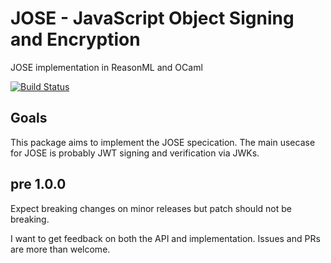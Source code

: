 # JOSE - JavaScript Object Signing and Encryption

JOSE implementation in ReasonML and OCaml

[![Build Status](https://dev.azure.com/strid/reason-jose/_apis/build/status/ulrikstrid.reason-jose?branchName=master)](https://dev.azure.com/strid/reason-jose/_build/latest?definitionId=39&branchName=master)

## Goals

This package aims to implement the JOSE specication.
The main usecase for JOSE is probably JWT signing and verification via JWKs.

## pre 1.0.0

Expect breaking changes on minor releases but patch should not be breaking.

I want to get feedback on both the API and implementation. Issues and PRs are more than welcome.
